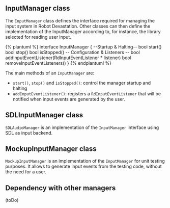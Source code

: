 ## InputManager class
The `InputManager` class defines the interface required for managing the input system in Robot Devastation. Other classes can then define the implementation of the InputManager according to, for instance, the library selected for reading user input.

{% plantuml %}
interface InputManager {
--Startup & Halting--
bool start()
bool stop()
bool isStopped()
-- Configuration & Listeners --
bool addInputEventListener(RdInputEventListener * listener)
bool removeInputEventListeners()
}
{% endplantuml %}

The main methods of an `InputManager` are: 
* `start()`, `stop()` and `isStopped()`: control the manager startup and halting
* `addInputEventListener()`: registers a `RdInputEventListener` that will be notified when input events are generated by the user.


## SDLInputManager class
`SDLAudioManager` is an implementation of the `InputManager` interface using SDL as input backend. 

## MockupInputManager class
`MockupInputManager` is an implementation of the `InputManager` for unit testing purposes.
It allows to generate input events from the testing code, without the need for a user. 

## Dependency with other managers
(toDo)


